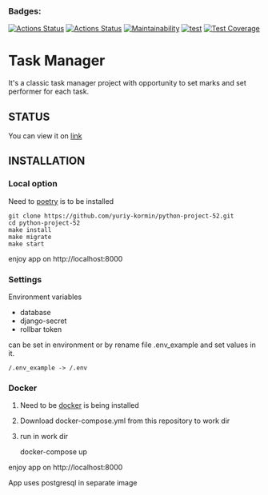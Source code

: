<style>
red { color: red }
</style>
### Badges:
[![Actions Status](https://github.com/yuriy-kormin/python-project-52/workflows/hexlet-check/badge.svg)](https://github.com/yuriy-kormin/python-project-52/actions)
[![Actions Status](https://github.com/yuriy-kormin/python-project-52/workflows/linter-run/badge.svg)](https://github.com/yuriy-kormin/python-project-52/actions)
[![Maintainability](https://api.codeclimate.com/v1/badges/0e46f885a1a6e58247b8/maintainability)](https://codeclimate.com/github/yuriy-kormin/python-project-52/maintainability)
[![test](https://github.com/yuriy-kormin/python-project-52/actions/workflows/django-test.yml/badge.svg)](https://github.com/yuriy-kormin/python-project-52/actions/workflows/django-test.yml)
[![Test Coverage](https://api.codeclimate.com/v1/badges/0e46f885a1a6e58247b8/test_coverage)](https://codeclimate.com/github/yuriy-kormin/python-project-52/test_coverage)

# Task Manager

It's a classic task manager project with opportunity to set marks and set performer for each task.

## STATUS

You can view it on [link](https://task-manager.tk/)

## INSTALLATION
### Local option
Need to  [poetry](https://python-poetry.org/docs/#installation) is to be installed 


 
    git clone https://github.com/yuriy-kormin/python-project-52.git
    cd python-project-52
    make install
    make migrate
    make start

enjoy app on http://localhost:8000

### Settings
Environment variables
- database
- django-secret 
- rollbar token

can be set in environment or by rename file .env_example and set values in it. 
    
    /.env_example -> /.env

### Docker
1. Need to be [docker](https://www.docker.com/) is being installed
2. Download docker-compose.yml from this repository to work dir
3. run in work dir


    docker-compose up 

enjoy app on http://localhost:8000

App uses postgresql in separate image

